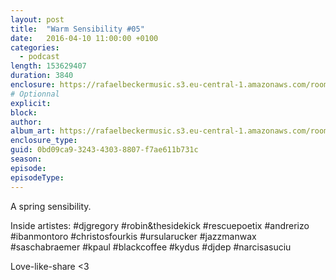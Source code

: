 ```yaml
---
layout: post
title:  "Warm Sensibility #05"
date:   2016-04-10 11:00:00 +0100
categories:
  - podcast
length: 153629407
duration: 3840
enclosure: https://rafaelbeckermusic.s3.eu-central-1.amazonaws.com/room-service/episodes/ws05.mp3
# Optionnal
explicit: 
block: 
author: 
album_art: https://rafaelbeckermusic.s3.eu-central-1.amazonaws.com/room-service/album_art/ws05.jpeg
enclosure_type: 
guid: 0bd09ca9-3243-4303-8807-f7ae611b731c
season: 
episode: 
episodeType: 
---
```

A spring sensibility.

Inside artistes: #djgregory #robin&thesidekick #rescuepoetix #andrerizo #ibanmontoro #christosfourkis #ursularucker #jazzmanwax #saschabraemer #kpaul #blackcoffee #kydus #djdep #narcisasuciu 

Love-like-share
<3